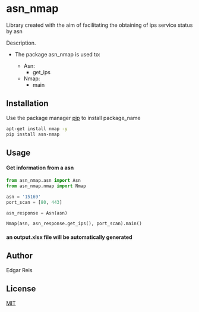 # asn_nmap

Library created with the aim of facilitating the obtaining of ips service status by asn

Description. 
- The package asn_nmap is used to:
	
	- Asn:
		- get_ips
	- Nmap: 
		- main 


## Installation

Use the package manager [pip](https://pip.pypa.io/en/stable/) to install package_name

```bash
apt-get install nmap -y
pip install asn-nmap
```

## Usage 

#### Get information from a asn
```python
from asn_nmap.asn import Asn
from asn_nmap.nmap import Nmap

asn = '15169'
port_scan = [80, 443]

asn_response = Asn(asn)

Nmap(asn, asn_response.get_ips(), port_scan).main()
```

#### an output.xlsx file will be automatically generated

## Author
Edgar Reis

## License
[MIT](https://choosealicense.com/licenses/mit/)
